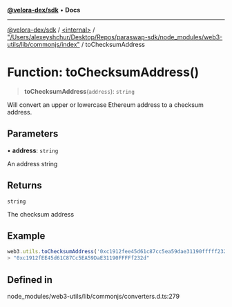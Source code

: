 [**@velora-dex/sdk**](../../../../README.md) • **Docs**

***

[@velora-dex/sdk](../../../../globals.md) / [\<internal\>](../../../README.md) / ["/Users/alexeyshchur/Desktop/Repos/paraswap-sdk/node\_modules/web3-utils/lib/commonjs/index"](../README.md) / toChecksumAddress

# Function: toChecksumAddress()

> **toChecksumAddress**(`address`): `string`

Will convert an upper or lowercase Ethereum address to a checksum address.

## Parameters

• **address**: `string`

An address string

## Returns

`string`

The checksum address

## Example

```ts
web3.utils.toChecksumAddress('0xc1912fee45d61c87cc5ea59dae31190fffff232d');
> "0xc1912fEE45d61C87Cc5EA59DaE31190FFFFf232d"
```

## Defined in

node\_modules/web3-utils/lib/commonjs/converters.d.ts:279
